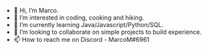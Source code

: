 - 👋 Hi, I’m Marco.
- 👀 I’m interested in coding, cooking and hiking.
- 🌱 I’m currently learning Java/Javascript/Python/SQL.
- 💞️ I’m looking to collaborate on simple projects to build experience. 
- 📫 How to reach me on Discord - MarcoM#6961

<!---
marco89/marco89 is a ✨ special ✨ repository because its `README.md` (this file) appears on your GitHub profile.
You can click the Preview link to take a look at your changes.
--->
